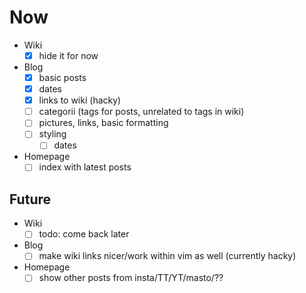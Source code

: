 # Now

- Wiki
  - [x] hide it for now

- Blog
  - [x] basic posts
  - [x] dates
  - [x] links to wiki (hacky)
  - [ ] categorii (tags for posts, unrelated to tags in wiki)
  - [ ] pictures, links, basic formatting
  - [ ] styling
    - [ ] dates

- Homepage
  - [ ] index with latest posts

## Future
- Wiki
  - [ ] todo: come back later

- Blog
  - [ ] make wiki links nicer/work within vim as well (currently hacky)

- Homepage
  - [ ] show other posts from insta/TT/YT/masto/??
